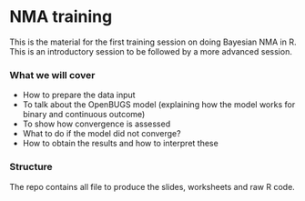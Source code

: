 # NMA training

This is the material for the first training session on doing Bayesian NMA in R.
This is an introductory session to be followed by a more advanced session.

### What we will cover

* How to prepare the data input
* To talk about the OpenBUGS model (explaining how the model works for binary and continuous outcome)
* To show how convergence is assessed
* What to do if the model did not converge?
* How to obtain the results and how to interpret these

### Structure

The repo contains all file to produce the slides, worksheets and raw R code.